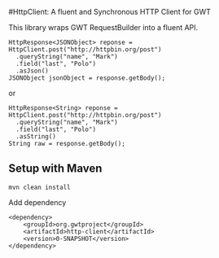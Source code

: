#HttpClient: A fluent and Synchronous HTTP Client for GWT 

This library wraps GWT RequestBuilder into a fluent API. 

```
HttpResponse<JSONObject> reponse = HttpClient.post("http://httpbin.org/post")
  .queryString("name", "Mark")
  .field("last", "Polo")
  .asJson()
JSONObject jsonObject = response.getBody();
```

or

```
HttpResponse<String> reponse = HttpClient.post("http://httpbin.org/post")
  .queryString("name", "Mark")
  .field("last", "Polo")
  .asString()
String raw = response.getBody();
```

## Setup with Maven

```
mvn clean install
```

Add dependency

```
<dependency>
	<groupId>org.gwtproject</groupId>
	<artifactId>http-client</artifactId>
	<version>0-SNAPSHOT</version>
</dependency>
```